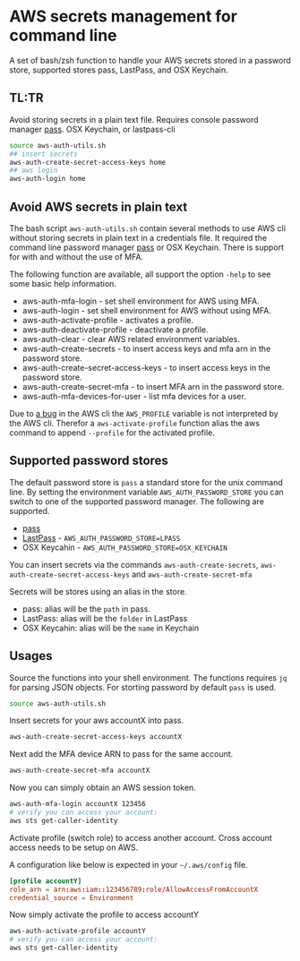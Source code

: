 # AWS secrets management for command line

A set of bash/zsh function to handle your AWS secrets stored in a password store, supported stores pass, LastPass, and OSX Keychain.

## TL:TR

Avoid storing secrets in a plain text file. Requires console password manager [pass](https://www.passwordstore.org/). OSX Keychain, or lastpass-cli

```bash
source aws-auth-utils.sh
## insert secrets
aws-auth-create-secret-access-keys home
## aws login
aws-auth-login home
```

## Avoid AWS secrets in plain text

The bash script `aws-auth-utils.sh` contain several methods to use AWS cli without storing secrets in plain text in a credentials file. It required the command line password manager [pass](https://www.passwordstore.org/) or OSX Keychain. There is support for with and without the use of MFA.

The following function are available, all support the option `-help` to see some basic help information.

- aws-auth-mfa-login - set shell environment for AWS using MFA.
- aws-auth-login - set shell environment for AWS without using MFA.
- aws-auth-activate-profile - activates a profile.
- aws-auth-deactivate-profile - deactivate a profile.
- aws-auth-clear - clear AWS related environment variables.
- aws-auth-create-secrets - to insert access keys and mfa arn in the password store.
- aws-auth-create-secret-access-keys - to insert access keys in the password store.
- aws-auth-create-secret-mfa - to insert MFA arn in the password store.
- aws-auth-mfa-devices-for-user - list mfa devices for a user.

Due to [a bug](https://github.com/aws/aws-cli/issues/3875) in the AWS cli the `AWS_PROFILE` variable is not interpreted by the AWS cli. Therefor a `aws-activate-profile` function alias the aws command to append `--profile` for the activated profile.

## Supported password stores

The default password store is `pass` a standard store for the unix command line. By setting the environment variable `AWS_AUTH_PASSWORD_STORE` you can switch to one of the supported password manager. The following are supported.

- [pass](https://www.passwordstore.org/)
- [LastPass](https://github.com/lastpass/lastpass-cli) - `AWS_AUTH_PASSWORD_STORE=LPASS`
- OSX Keycahin - `AWS_AUTH_PASSWORD_STORE=OSX_KEYCHAIN`

You can insert secrets via the commands `aws-auth-create-secrets`, `aws-auth-create-secret-access-keys` and `aws-auth-create-secret-mfa`

Secrets will be stores using an alias in the store.

- pass: alias will be the `path` in pass.
- LastPass: alias will be the `folder` in LastPass
- OSX Keycahin: alias will be the `name` in Keychain

## Usages

Source the functions into your shell environment. The functions requires `jq` for parsing JSON objects. For storting password by default `pass` is used.

```bash
source aws-auth-utils.sh
```

Insert secrets for your aws accountX into pass.

```bash
aws-auth-create-secret-access-keys accountX
```

Next add the MFA device ARN to pass for the same account.

```bash
aws-auth-create-secret-mfa accountX
```

Now you can simply obtain an AWS session token.

```bash
aws-auth-mfa-login accountX 123456
# verify you can access your account:
aws sts get-caller-identity
```

Activate profile (switch role) to access another account. Cross account access needs to be setup on AWS.

A configuration like below is expected in your `~/.aws/config` file.

```toml
[profile accountY]
role_arn = arn:aws:iam::123456789:role/AllowAccessFromAccountX
credential_source = Environment
```

Now simply activate the profile to access accountY

```bash
aws-auth-activate-profile accountY
# verify you can access your account:
aws sts get-caller-identity
```
